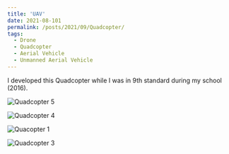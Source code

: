 ```yaml
---
title: 'UAV'
date: 2021-08-101
permalink: /posts/2021/09/Quadcopter/
tags:
  - Drone
  - Quadcopter
  - Aerial Vehicle
  - Unmanned Aerial Vehicle
---
```

I developed this Quadcopter while I was in 9th standard during my school (2016).


![Quadcopter 5](https://sakshambhutani.xyz/images/old_projects/drone3.jpeg)

![Quadcopter 4](https://sakshambhutani.xyz/images/old_projects/Drone.jpeg)

![Quacopter 1](https://sakshambhutani.xyz/images/old_projects/Drone_2_2016.jpeg)

![Quadcopter 3](https://sakshambhutani.xyz/images/old_projects/Drone_2016.jpeg)



